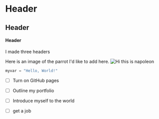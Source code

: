 # Header
## Header
#### Header
I made three headers

Here is an image of the parrot I'd like to add here.
![Hi this is napoleon](https://upload.wikimedia.org/wikipedia/commons/5/5f/Jacques-Louis_David_-_The_Emperor_Napoleon_in_His_Study_at_the_Tuileries_-_Google_Art_Project.jpg)

``` python
myvar = "Hello, World!"
```

- [ ] Turn on GitHub pages
- [ ] Outline my portfolio
- [ ] Introduce myself to the world
- [ ] get a job

